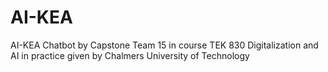 # AI-KEA
AI-KEA Chatbot by Capstone Team 15 in course TEK 830 Digitalization and AI in practice given by Chalmers University of Technology
